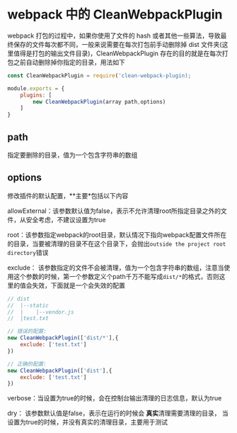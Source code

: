 # webpack 中的 CleanWebpackPlugin

webpack 打包的过程中，如果你使用了文件的 hash 或者其他一些算法，导致最终保存的文件每次都不同，一般来说需要在每次打包前手动删除掉 dist 文件夹(这里值得是打包的输出文件目录)，CleanWebpackPlugin 存在的目的就是在每次打包之前自动删除掉你指定的目录，用法如下

```js
const CleanWebpackPlugin = require('clean-webpack-plugin);

module.exports = {
    plugins: [
        new CleanWebpackPlugin(array path,options)
    ]
}
```

## path

指定要删除的目录，值为一个包含字符串的数组

## options

修改插件的默认配置，**主要*包括以下内容

allowExternal：该参数默认值为false，表示不允许清理root所指定目录之外的文件，从安全考虑，不建议设置为true

root：该参数指定webpack的root目录，默认情况下指向webpack配置文件所在的目录，当要被清理的目录不在这个目录下，会抛出`outside the project root directory`错误

exclude： 该参数指定的文件不会被清理，值为一个包含字符串的数组，注意当使用这个参数的时候，第一个参数定义个path千万不能写成`dist/*`的格式，否则这里的值会失效，下面就是一个会失效的配置

```js
// dist
//  |--static
//  |    |--vendor.js
//  |test.txt

// 错误的配置:
new CleanWebpackPlugin(['dist/*'],{
    exclude: ['test.txt']
})

// 正确的配置:
new CleanWebpackPlugin(['dist'],{
    exclude: ['test.txt']
})
```


verbose：当设置为true的时候，会在控制台输出清理的日志信息，默认为true

dry： 该参数默认值是false，表示在运行的时候会 **真实**清理需要清理的目录， 当设置为true的时候，并没有真实的清理目录，主要用于测试
